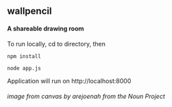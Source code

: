 ## wallpencil
#### A shareable drawing room

To run locally, cd to directory, then

```
npm install

node app.js
```

Application will run on http://localhost:8000

###### image from canvas by arejoenah from the Noun Project
